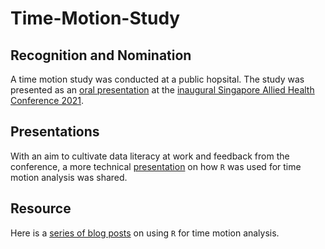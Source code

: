 # Time-Motion-Study

## Recognition and Nomination
A time motion study was conducted at a public hopsital. The study was presented as an [oral presentation](https://github.com/notast/Time-Motion-Study/blob/main/Conference%20Presentation_Time-motion%20analysis%20for%20productivity.pdf) at the [inaugural Singapore Allied Health Conference 2021](https://www.singhealthacademy.edu.sg/oral-presentations).

## Presentations
With an aim to cultivate data literacy at work and feedback from the conference, a more technical [presentation](https://notast.github.io/Time-Motion-Study/How-R-helped-with-time-motion-analysis.html#1) on how `R` was used for time motion analysis was shared.

## Resource 
Here is a [series of blog posts](https://notast.netlify.app/tags/bupar/) on using `R` for time motion analysis. 
